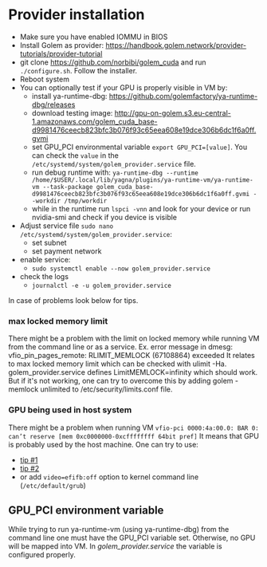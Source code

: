 # Provider installation 
- Make sure you have enabled IOMMU in BIOS
- Install Golem as provider: https://handbook.golem.network/provider-tutorials/provider-tutorial
- git clone https://github.com/norbibi/golem_cuda and run `./configure.sh`. Follow the installer.
- Reboot system
- You can optionally test if your GPU is properly visible in VM by:
  * install ya-runtime-dbg: https://github.com/golemfactory/ya-runtime-dbg/releases
  * download testing image: http://gpu-on-golem.s3.eu-central-1.amazonaws.com/golem_cuda_base-d9981476ceecb823bfc3b076f93c65eea608e19dce306b6dc1f6a0ff.gvmi
  * set GPU_PCI environmental variable `export GPU_PCI=[value]`. You can check the `value` in the `/etc/systemd/system/golem_provider.service` file.
  * run debug runtime with: `ya-runtime-dbg --runtime /home/$USER/.local/lib/yagna/plugins/ya-runtime-vm/ya-runtime-vm --task-package golem_cuda_base-d9981476ceecb823bfc3b076f93c65eea608e19dce306b6dc1f6a0ff.gvmi --workdir /tmp/workdir`
  * while in the runtime run `lspci -vnn` and look for your device or run nvidia-smi and check if you device is visible
- Adjust service file `sudo nano /etc/systemd/system/golem_provider.service`:
  * set subnet
  * set payment network
- enable service:
  * `sudo systemctl enable --now golem_provider.service`
- check the logs
  * `journalctl -e -u golem_provider.service`

In case of problems look below for tips.

### max locked memory limit
There might be a problem with the limit on locked memory while running VM from the command line or as a service. Ex. error message in dmesg: vfio_pin_pages_remote: RLIMIT_MEMLOCK (67108864) exceeded It relates to max locked memory limit which can be checked with ulimit -Ha. golem_provider.service defines LimitMEMLOCK=infinity which should work. But if it's not working, one can try to overcome this by adding golem - memlock unlimited to /etc/security/limits.conf file.

### GPU being used in host system
There might be a problem when running VM 
`vfio-pci 0000:4a:00.0: BAR 0: can’t reserve [mem 0xc0000000-0xcffffffff 64bit pref]`
It means that GPU is probably used by the host machine.
One can try to use:
* [tip #1](https://wiki.installgentoo.com/index.php/PCI_passthrough#Step_3:_Block_access_on_your_physical_OS_to_the_GPU) 
* [tip #2](https://forum.proxmox.com/threads/gpu-passthrough-issues-after-upgrade-to-7-2.109051/#post-469855)
* or add `video=efifb:off` option to kernel command line (`/etc/default/grub`)


## GPU_PCI environment variable
While trying to run ya-runtime-vm (using ya-runtime-dbg) from the command line one must have the GPU_PCI variable set. Otherwise, no GPU will be mapped into VM.
In _golem_provider.service_ the variable is configured properly.
